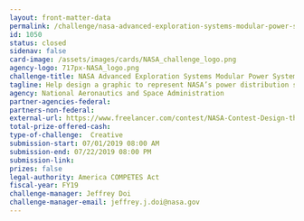 ```yaml
---
layout: front-matter-data
permalink: /challenge/nasa-advanced-exploration-systems-modular-power-system-graphic-challenge/
id: 1050
status: closed
sidenav: false
card-image: /assets/images/cards/NASA_challenge_logo.png
agency-logo: 717px-NASA_logo.png
challenge-title: NASA Advanced Exploration Systems Modular Power System Graphic Challenge
tagline: Help design a graphic to represent NASA’s power distribution system – the Advanced Exploration Systems Modular Power System.
agency: National Aeronautics and Space Administration
partner-agencies-federal: 
partners-non-federal: 
external-url: https://www.freelancer.com/contest/NASA-Contest-Design-the-Advanced-Exploration-Systems-AES-Modular-Power-System-Graphic-1528395
total-prize-offered-cash:
type-of-challenge:  Creative
submission-start: 07/01/2019 08:00 AM
submission-end: 07/22/2019 08:00 PM
submission-link: 
prizes: false
legal-authority: America COMPETES Act
fiscal-year: FY19
challenge-manager: Jeffrey Doi
challenge-manager-email: jeffrey.j.doi@nasa.gov
---
```

